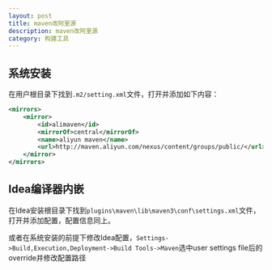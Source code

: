 ```yaml
---
layout: post
title: maven改阿里源
description: maven改阿里源
category: 构建工具
---
```


## 系统安装
在用户根目录下找到`.m2/setting.xml`文件，打开并添加如下内容：
```xml
<mirrors>
    <mirror>
        <id>alimaven</id>
        <mirrorOf>central</mirrorOf>
        <name>aliyun maven</name>
        <url>http://maven.aliyun.com/nexus/content/groups/public/</url>
    </mirror>
</mirrors>
```
## Idea编译器内嵌
在Idea安装根目录下找到`plugins\maven\lib\maven3\conf\settings.xml`文件，打开并添加配置，配置信息同上。

或者在系统安装的前提下修改Idea配置，`Settings->Build,Execution,Deployment->Build Tools->Maven`选中user settings file后的override并修改配置路径


